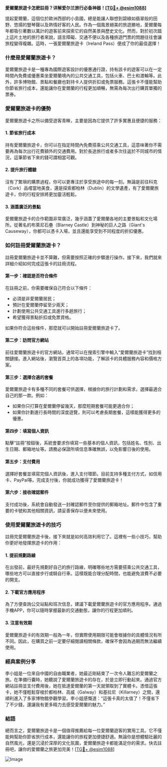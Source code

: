 **愛爾蘭旅遊卡怎麽註冊？详解爱尔兰旅行必备神器！[[TG💪+ @esim1088](https://t.me/s/esim1088)]**

提起愛爾蘭，這個位於歐洲西部的小島國，總是能讓人聯想到碧綠如翡翠般的田野、悠揚的豎琴聲以及熱情好客的人民。作為一個風景絕美的旅遊勝地，愛爾蘭每年都吸引著數以萬計的遊客前來探索它的自然美景與歷史文化。然而，對於初次踏上這片土地的旅行者來說，語言障礙、交通不便以及各種旅遊門票的問題往往會讓旅程變得複雜。這時，一張愛爾蘭旅遊卡（Ireland Pass）便成了你的最佳選擇！

### 什麼是愛爾蘭旅遊卡？

愛爾蘭旅遊卡是一種專為國際遊客設計的優惠通行證，持有該卡的遊客可以在一定時間內免費或優惠乘坐愛爾蘭境內的公共交通工具，包括火車、巴士和渡輪等。此外，許多博物館、景點和餐廳也對持卡人提供折扣或免票服務。這張卡不僅能幫助你節省旅行成本，還能讓你在愛爾蘭的行程更加順暢，無需為每次出行購買單獨的票券。

### 愛爾蘭旅遊卡的優勢

愛爾蘭旅遊卡之所以備受遊客青睞，主要是因為它提供了許多實惠且便捷的服務：

#### 1. **節省旅行成本**
   持有愛爾蘭旅遊卡，你可以在指定時間內免費搭乘公共交通工具，這意味著你不需要再為每次出行花費額外的交通費用。對於長途旅行或者多次往返於不同城市的情況，這筆節省下來的錢可謂相當可觀。

#### 2. **提升旅行體驗**
   沒有了繁瑣的購票過程，你可以更專注於享受旅途中的每一刻。無論是前往科克（Cork）品嚐當地美食，還是探索都柏林（Dublin）的文學遺產，有了愛爾蘭旅遊卡，你的行程安排將更加靈活輕鬆。

#### 3. **涵蓋廣泛的景點**
   愛爾蘭旅遊卡的合作範圍非常廣泛，幾乎涵蓋了愛爾蘭各地的主要景點和文化場所。從著名的布萊尼石壘（Blarney Castle）到神秘的巨人之路（Giant's Causeway），你都可以憑卡入場，並且還能享受到不同程度的折扣優惠。

### 如何註冊愛爾蘭旅遊卡？

註冊愛爾蘭旅遊卡並不算難，但需要按照正確的步驟進行操作。接下來，我們就來詳細介紹如何完成這張卡的註冊流程。

#### 第一步：確認是否符合條件
在註冊之前，你需要確保自己符合以下條件：
- 必須是非愛爾蘭居民；
- 預計在愛爾蘭停留至少兩天；
- 計劃使用公共交通工具進行多趟旅行；
- 希望獲得景點折扣或免票資格。

如果你符合這些條件，那麼就可以開始註冊愛爾蘭旅遊卡了。

#### 第二步：訪問官方網站
前往愛爾蘭旅遊卡的官方網站，通常可以在搜索引擎中輸入“愛爾蘭旅遊卡”找到相關鏈接。進入網站後，瀏覽首頁上的各項功能，了解該卡的具體服務內容和價格方案。

#### 第三步：選擇合適的套餐
愛爾蘭旅遊卡有多種不同的套餐可供選擇，根據你的旅行計劃和需求，選擇最適合自己的那一款。例如：
- 如果你只打算在愛爾蘭停留幾天，那麼短期套餐可能更適合你；
- 如果你計劃進行長時間的深度遊覽，則可以考慮長期套餐，這樣能獲得更多的優惠。

#### 第四步：填寫個人資訊
點擊“註冊”按鈕後，系統會要求你填寫一些基本的個人資訊，包括姓名、性別、出生日期、郵箱地址等。請務必保證所填信息準確無誤，以免影響日後的使用。

#### 第五步：支付費用
選擇好套餐並填寫完個人資訊後，進入支付環節。目前支持多種支付方式，如信用卡、PayPal等。完成支付後，你就成功獲得了愛爾蘭旅遊卡！

#### 第六步：接收確認郵件
支付成功後，系統會自動發送一封確認郵件至你提供的郵箱地址。郵件中包含了重要的卡號和其他相關資訊，請妥善保存以便未來使用。

### 使用愛爾蘭旅遊卡的技巧

註冊完愛爾蘭旅遊卡後，接下來就是如何高效利用它了。這裡有一些小技巧，幫助你更好地發揮旅遊卡的作用：

#### 1. 提前規劃路線
在出發前，最好先規劃好自己的旅行路線，明確哪些地方需要搭乘公共交通工具，哪些地方可以直接步行或騎自行車。這樣既能合理分配時間，也能避免浪費不必要的開支。

#### 2. 下載官方應用程序
為了方便查詢公交站點和班次信息，建議下載愛爾蘭旅遊卡的官方應用程序。通過手機APP，你可以隨時掌握最新的交通動態，讓你的行程更加順利。

#### 3. 注意有效期
愛爾蘭旅遊卡的有效期一般為一年，但實際使用期限可能會根據你的具體情況有所不同。因此，在購買之前一定要仔細閱讀相關條款，確保不會因為過期而無法繼續使用。

### 經典案例分享

李小姐是一位來自中國的自由職業者，她最近剛結束了一次令人難忘的愛爾蘭之旅。在準備行囊時，她聽說了愛爾蘭旅遊卡的存在，於是立即行動起來。通過官方網站註冊並支付費用後，她在抵達愛爾蘭的第一天就領取到了實體卡。憑借這張卡，她不僅輕鬆穿梭於都柏林、高威（Galway）和基拉尼（Killarney）之間，還順利進入了多家博物館參觀學習。李小姐感慨道：“這張卡真的太值了！不僅省下了不少錢，還讓我有更多精力去感受愛爾蘭的魅力。”

### 結語

總而言之，愛爾蘭旅遊卡是一個值得推薦給每一位愛爾蘭遊客的實用工具。它不僅能夠幫助你節省旅行成本，還能讓你的旅程更加便捷舒適。無論你是想體驗壯麗的自然風光，還是沉浸於深厚的文化氛圍，愛爾蘭旅遊卡都能滿足你的需求。快去註冊吧，讓你的愛爾蘭之旅更加完美！[[TG💪+ @esim1088](https://t.me/s/esim1088)] 

![Image](https://i.postimg.cc/4NQfJmqS/Snipaste-2025-05-13-00-14-12.png)